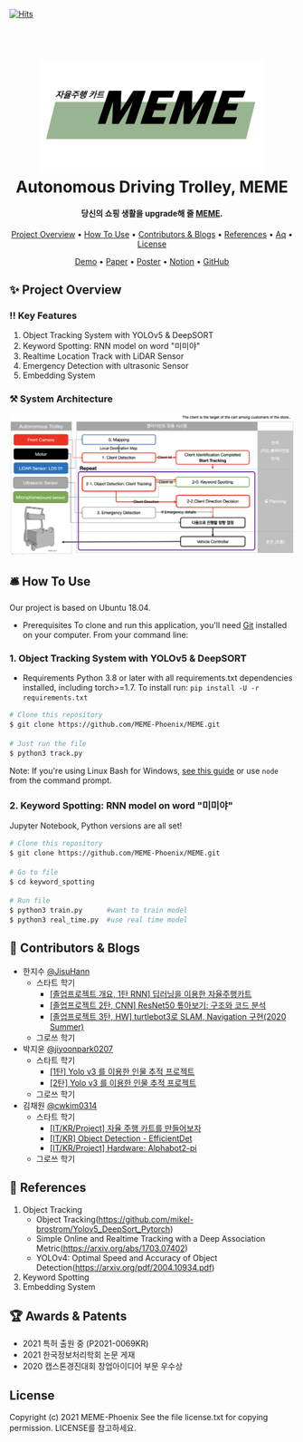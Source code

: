 [![Hits](https://hits.seeyoufarm.com/api/count/incr/badge.svg?url=https%3A%2F%2Fgithub.com%2FMEME-Phoenix%2FMEME&count_bg=%2379C83D&title_bg=%23555555&icon=&icon_color=%23E7E7E7&title=hits&edge_flat=false)](https://hits.seeyoufarm.com)

<h1 align="center">
  <br>
  <a href="http://www.amitmerchant.com/electron-markdownify"><img src="./logo.png" alt="Markdownify" width="400"></a>
  <br>
  Autonomous Driving Trolley, MEME
  <br>
</h1>

<h4 align="center">당신의 쇼핑 생활을 upgrade해 줄 <a href="https://www.notion.so/Autonomous-Driving-Trolley-MEME-01fdd602990b4baa9b603d419a1479bb" target="_blank">MEME</a>.</h4>

<p align="center">
  <a href="#overview">Project Overview</a> •
  <a href="#use">How To Use</a> •
  <a href="#who">Contributors & Blogs</a> •
  <a href="#ref">References</a> •
  <a href="#sang">Aq</a> •
  <a href="#lics">License</a> 
</p>

<p align="center">
  <a href="https://youtu.be/IFA_xfMm73E">Demo</a> •
  <a href="https://drive.google.com/file/d/1sCxK6VSaGHfekCug8bh8UokbR4JPQqiN/view?usp=sharing">Paper</a> •
  <a href="">Poster</a> •
  <a href="https://bit.ly/3lN3iEF">Notion</a> •
  <a href="https://github.com/MEME-Phoenix">GitHub</a>
</p>
<div id = "overview">

## ✨ Project Overview

### ‼️ Key Features

1. Object Tracking System with YOLOv5 & DeepSORT
2. Keyword Spotting: RNN model on word "미미야"
3. Realtime Location Track with LiDAR Sensor
4. Emergency Detection with ultrasonic Sensor
5. Embedding System

### ⚒️ System Architecture

<p align="center" >
<img src="./system_architecture_eng.png" alt="Markdownify" width="800" >
</p>
</div>

<div id = "use">

## 🛎️ How To Use

Our project is based on Ubuntu 18.04.

- Prerequisites
  To clone and run this application, you'll need [Git](https://git-scm.com) installed on your computer. From your command line:

### 1. Object Tracking System with YOLOv5 & DeepSORT

- Requirements
  Python 3.8 or later with all requirements.txt dependencies installed, including torch>=1.7. To install run:
  `pip install -U -r requirements.txt`

```bash
# Clone this repository
$ git clone https://github.com/MEME-Phoenix/MEME.git

# Just run the file
$ python3 track.py
```

Note: If you're using Linux Bash for Windows, [see this guide](https://www.howtogeek.com/261575/how-to-run-graphical-linux-desktop-applications-from-windows-10s-bash-shell/) or use `node` from the command prompt.

### 2. Keyword Spotting: RNN model on word "미미야"

Jupyter Notebook, Python versions are all set!

```bash
# Clone this repository
$ git clone https://github.com/MEME-Phoenix/MEME.git

# Go to file
$ cd keyword_spotting

# Run file
$ python3 train.py      #want to train model
$ python3 real_time.py  #use real time model
```
</div>

<div id = "who">

## 👥 Contributors & Blogs

- 한지수 [@JisuHann](https://github.com/JisuHann)
  - 스타트 학기
    - [[졸업프로젝트 개요, 1탄 RNN] 딥러닝을 이용한 자율주행카트](https://jisuhan.tistory.com/entry/졸업프로젝트딥러닝을-이용한-자율주행카트)
    - [[졸업프로젝트 2탄, CNN] ResNet50 톺아보기: 구조와 코드 분석](https://jisuhan.tistory.com/entry/CNN-ResNet50-톺아보기-구조와-코드-분석)
    - [[졸업프로젝트 3탄, HW] turtlebot3로 SLAM, Navigation 구현(2020 Summer)](https://jisuhan.tistory.com/entry/turtlebot3로-SLAM-Navigation-구현하기)
  - 그로쓰 학기
- 박지윤 [@jiyoonpark0207](https://github.com/jiyoonpark0207)
  - 스타트 학기
    - [[1탄] Yolo v3 를 이용한 인물 추적 프로젝트](https://yumissfortune.tistory.com/4)
    - [[2탄] Yolo v3 를 이용한 인물 추적 프로젝트](https://yumissfortune.tistory.com/5)
  - 그로쓰 학기
- 김채원 [@cwkim0314](https://github.com/cwkim0314)
  - 스타트 학기
    - [[IT/KR/Project] 자율 주행 카트를 만들어보자](https://blog.naver.com/cwkim0314/222156573981)
    - [[IT/KR] Object Detection - EfficientDet](https://blog.naver.com/cwkim0314/222156584109)
    - [[IT/KR/Project] Hardware: Alphabot2-pi](https://blog.naver.com/cwkim0314/222167401417)
  - 그로쓰 학기
</div>

<div id = "ref">

## 🔭 References

1. Object Tracking
   - Object Tracking(https://github.com/mikel-brostrom/Yolov5_DeepSort_Pytorch)
   - Simple Online and Realtime Tracking with a Deep Association Metric(https://arxiv.org/abs/1703.07402)
   - YOLOv4: Optimal Speed and Accuracy of Object Detection(https://arxiv.org/pdf/2004.10934.pdf)
2. Keyword Spotting
3. Embedding System

</div>

<div id = "sang">

## 🏆 Awards & Patents
- 2021 특허 출원 중 (P2021-0069KR)
- 2021 한국정보처리학회 논문 게재
- 2020 캡스톤경진대회 창업아이디어 부문 우수상

</div>

<div id = "lic">

## License

Copyright (c) 2021 MEME-Phoenix See the file license.txt for copying permission. LICENSE를 참고하세요.
</div>
